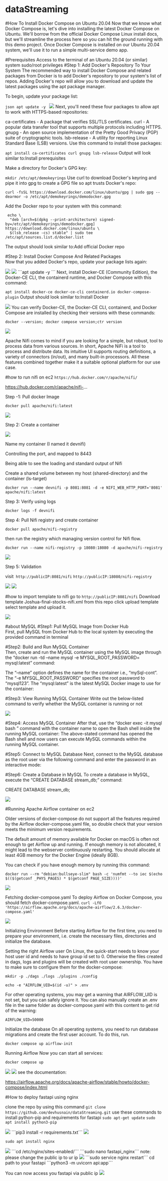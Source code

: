 # dataStreaming

#How To Install Docker Compose on Ubuntu 20.04
Now that we know what Docker Compose is, let's dive into installing the latest Docker Compose on Ubuntu. We'll borrow from the official Docker Compose Linux install docs, but we'll streamline the process here so you can hit the ground running with this demo project. Once Docker Compose is installed on our Ubuntu 20.04 system, we'll use it to run a simple multi-service demo app.

#Prerequisites
Access to the terminal of an Ubuntu 20.04 (or similar) system
sudo/root privileges
#Step 1: Add Docker's Repository To Your System
The recommended way to install Docker Compose and related packages from Docker is to add Docker's repository to your system's list of repos. Adding Docker's repo will allow you to download and update the latest packages using the apt package manager.

To begin, update your package list:<br>

```json apt update -y ```
<img src="https://raw.githubusercontent.com/devhusnain/dataStreaming/main/images/Screenshot%20from%202023-08-06%2001-26-20.png"/>
Next, you'll need these four packages to allow apt to work with HTTPS-based repositories:

ca-certificates - A package that verifies SSL/TLS certificates.
curl - A popular data transfer tool that supports multiple protocols including HTTPS.
gnupg - An open source implementation of the Pretty Good Privacy (PGP) suite of cryptographic tools.
lsb-release - A utility for reporting Linux Standard Base (LSB) versions.
Use this command to install those packages:<br>

```apt install ca-certificates curl gnupg lsb-release```
Output will look similar to:Install prerequisites

Make a directory for Docker's GPG key:<br>

```mkdir /etc/apt/demokeyrings```
Use curl to download Docker's keyring and pipe it into gpg to create a GPG file so apt trusts Docker's repo:<br>

 ```curl -fsSL https://download.docker.com/linux/ubuntu/gpg | sudo gpg --dearmor -o /etc/apt/demokeyrings/demodocker.gpg```
 
Add the Docker repo to your system with this command:<br>
```
 echo \
  "deb [arch=$(dpkg --print-architecture) signed-by=/etc/apt/demokeyrings/demodocker.gpg] https://download.docker.com/linux/ubuntu \
  $(lsb_release -cs) stable" | sudo tee /etc/apt/sources.list.d/docker.list
```
The output should look similar to:Add official Docker repo<br>

#Step 2: Install Docker Compose And Related Packages<br>
Now that you added Docker's repo, update your package lists again:<be>

<img src="https://raw.githubusercontent.com/devhusnain/dataStreaming/main/images/Screenshot%20from%202023-08-06%2001-27-18.png"/>

<img src="https://raw.githubusercontent.com/devhusnain/dataStreaming/main/images/Screenshot%20from%202023-08-06%2001-30-46.png"/>
```apt update -y ```
Next, install Docker-CE (Community Edition), the Docker-CE CLI, the containerd runtime, and Docker Compose with this command:<br>

```apt install docker-ce docker-ce-cli containerd.io docker-compose-plugin```
Output should look similar to:Install Docker

<img src="https://raw.githubusercontent.com/devhusnain/dataStreaming/main/images/Screenshot%20from%202023-08-06%2001-31-20.png"/>
You can verify Docker-CE, the Docker-CE CLI, containerd, and Docker Compose are installed by checking their versions with these commands:<br>

```docker --version; docker compose version;ctr version```

<img src="https://raw.githubusercontent.com/devhusnain/dataStreaming/main/images/Screenshot%20from%202023-08-06%2001-31-43.png"/>






Apache Nifi comes to mind if you are looking for a simple, but robust, tool to process data from various sources. 
In short, Apache NiFi is a tool to process and distribute data. Its intuitive UI supports routing definitions, a variety of connectors 
(in/out), and many built-in processors. All these features combined together make it a suitable optional platform for our use case.

#how to run nifi on ec2
```https://hub.docker.com/r/apache/nifi/```


https://hub.docker.com/r/apache/nifi-...

Step -1: Pull docker Image

```docker pull apache/nifi:latest```

<img src="https://raw.githubusercontent.com/devhusnain/dataStreaming/main/images/Screenshot%20from%202023-08-04%2001-08-23.png"/>

Step 2: Create a container

<img src="https://raw.githubusercontent.com/devhusnain/dataStreaming/main/images/Screenshot%20from%202023-08-04%2001-22-17.png?token=GHSAT0AAAAAACF4RWELY5HNSKB5JV2MEVJMZGMDPOQ"/>

Name my container (I named it devnifi)

Controlling the port, and mapped to 8443

Being able to see the loading and standard output of Nifi

Create a shared volume between my host (shared-directory) and the container (ls-target)

```docker run --name devnifi -p 8081:8081 -d -e NIFI_WEB_HTTP_PORT='8081' apache/nifi:latest```


Step 3: Verify using logs

```docker logs -f devnifi```

Step 4: Pull Nifi registry and create container 

```docker pull apache/nifi-registry```

then run the registry which managing version control for Nifi flow.

```docker run --name nifi-registry -p 18080:18080 -d apache/nifi-registry```

<img src="https://raw.githubusercontent.com/devhusnain/dataStreaming/main/images/Screenshot%20from%202023-08-04%2001-29-01.png?token=GHSAT0AAAAAACF4RWEKIDPNLURUGSABYGWEZGMDWIQ"/>

Step 5: Validation

visit``` http://publicIP:8081/nifi```
      ```http://publicIP:18080/nifi-registry```

<img src="https://raw.githubusercontent.com/devhusnain/dataStreaming/main/images/Screenshot%20from%202023-08-04%2001-30-57.png?token=GHSAT0AAAAAACF4RWEK7IAE45RY7ZBJFUFIZGMDUVA"/>

<img src="https://raw.githubusercontent.com/devhusnain/dataStreaming/main/images/Screenshot%20from%202023-08-04%2001-30-45.png?token=GHSAT0AAAAAACF4RWEKH5BTZPKZT277UFEEZGMDUUQ"/>

#how to import template to nifi
      go to ```http://publicIP:8081/nifi```
      Download template Joshua-final-stocks-nifi.xml from this repo
      click upload template 
      select template and upload it.
      
<img src="https://raw.githubusercontent.com/devhusnain/dataStreaming/main/images/Screenshot%20from%202023-08-04%2002-23-55.png?token=GHSAT0AAAAAACF4RWEKMU7ZNBHUJYEJOUBYZGMFGUQ"/>




#about MySQL 
#Step1: Pull MySQL Image from Docker Hub<br>
First, pull MySQL from Docker Hub to the local system by executing the provided command in terminal <br>

#Step2: Build and Run MySQL Container <br>
Then, create and run the MySQL container using the MySQL image through the “docker run -td –name mysql -e MYSQL_ROOT_PASSWORD=<password> mysql:latest” command:<br>

The “–name” option defines the name for the container i.e., “mySql-cont”.
The “-e MYSQL_ROOT_PASSWORD” specifies the root password to “mysql123”.
The “mysql:latest” is the latest MySQL Docker image to use for the container:<br>

#Step3: View Running MySQL Container
Write out the below-listed command to verify whether the MySQL container is running or not<br>

<img src="https://raw.githubusercontent.com/devhusnain/dataStreaming/main/images/Screenshot%20from%202023-08-04%2002-08-13.png?token=GHSAT0AAAAAACF4RWELO3PQF2Y5P3OBX5PKZGMFABQ"/>

#Step4: Access MySQL Container
After that, use the “docker exec -it mysql bash ” command with the container name to open the Bash shell inside the running MySQL container:
The above-stated command has opened the Bash shell and now users can execute MySQL commands within the running MySQL container.<br>

#Step5: Connect to MySQL Database
Next, connect to the MySQL database as the root user via the following command and enter the password in an interactive mode:<br>

#Step6: Create a Database in MySQL
To create a database in MySQL, execute the “CREATE DATABASE stream_db;” command:

CREATE DATABASE stream_db;


<img src="https://raw.githubusercontent.com/devhusnain/dataStreaming/main/images/Screenshot%20from%202023-08-04%2002-09-32.png?token=GHSAT0AAAAAACF4RWEKU7Q4PSMD5BR34BKWZGMFAHA"/>





#Running Apache Airflow container on ec2

Older versions of docker-compose do not support all the features required by the Airflow docker-compose.yaml file, so double check that your version meets the minimum version requirements.

The default amount of memory available for Docker on macOS is often not enough to get Airflow up and running. If enough memory is not allocated, it might lead to the webserver continuously restarting. You should allocate at least 4GB memory for the Docker Engine (ideally 8GB).

You can check if you have enough memory by running this command:

```docker run --rm "debian:bullseye-slim" bash -c 'numfmt --to iec $(echo $(($(getconf _PHYS_PAGES) * $(getconf PAGE_SIZE))))'```

<img src="https://raw.githubusercontent.com/devhusnain/dataStreaming/main/images/Screenshot%20from%202023-08-06%2001-47-56.png"/>

Fetching docker-compose.yaml
To deploy Airflow on Docker Compose, you should fetch docker-compose.yaml.
```curl -LfO 'https://airflow.apache.org/docs/apache-airflow/2.6.3/docker-compose.yaml'```

<img src="https://raw.githubusercontent.com/devhusnain/dataStreaming/main/images/Screenshot%20from%202023-08-06%2001-51-06.png"/>

Initializing Environment
Before starting Airflow for the first time, you need to prepare your environment, i.e. create the necessary files, directories and initialize the database.

Setting the right Airflow user
On Linux, the quick-start needs to know your host user id and needs to have group id set to 0. Otherwise the files created in dags, logs and plugins will be created with root user ownership. You have to make sure to configure them for the docker-compose:


```mkdir -p ./dags ./logs ./plugins ./config```

```echo -e "AIRFLOW_UID=$(id -u)" > .env```

For other operating systems, you may get a warning that AIRFLOW_UID is not set, but you can safely ignore it. You can also manually create an .env file in the same folder as docker-compose.yaml with this content to get rid of the warning:

```AIRFLOW_UID=50000```

Initialize the database
On all operating systems, you need to run database migrations and create the first user account. To do this, run.

```docker compose up airflow-init```

Running Airflow
Now you can start all services:

```docker compose up```

<img src="https://raw.githubusercontent.com/devhusnain/dataStreaming/main/images/Screenshot%20from%202023-08-06%2001-58-19.png"/>

<img src="https://raw.githubusercontent.com/devhusnain/dataStreaming/main/images/Screenshot%20from%202023-08-06%2002-28-55.png"/>
see the documentation:

https://airflow.apache.org/docs/apache-airflow/stable/howto/docker-compose/index.html


#How to deploy fastapi using nginx

clone the repo by using this command
```git clone https://github.com/devhusnain/dataStreaming.git```
use these commands to install python-pip and requirements for fastapi 
```sudo apt-get update```
```sudo apt install python3-pip```

<img src="https://raw.githubusercontent.com/devhusnain/dataStreaming/main/images/Screenshot%20from%202023-08-06%2001-56-07.png"/>
```pip3 install -r requirements.txt```

<img src="https://raw.githubusercontent.com/devhusnain/dataStreaming/main/images/Screenshot%20from%202023-08-06%2002-01-00.png"/>

```sudo apt install nginx```

<img src="https://raw.githubusercontent.com/devhusnain/dataStreaming/main/images/Screenshot%20from%202023-08-06%2002-06-47.png"/>
```cd /etc/nginx/sites-enabled/```
```sudo nano fastapi_nginx```
note: please change the public ip to ur ip
<img src="https://raw.githubusercontent.com/devhusnain/dataStreaming/main/images/Screenshot%20from%202023-08-06%2002-08-47.png"/>
```sudo service nginx restart```
cd path to your fastapi
```python3 -m uvicorn api:app```

You can now access you fastapi via public ip 
<img src="https://raw.githubusercontent.com/devhusnain/dataStreaming/main/images/Screenshot%20from%202023-08-06%2002-36-19.png"/>



